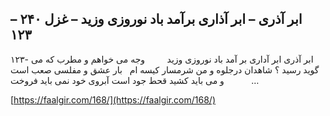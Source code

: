 ## ابر آذری – ابر آذاری برآمد باد نوروزی وزید – غزل ۲۴۰ – ۱۲۳


۱۲۳- ابر آذری ابر آداری بر آمد باد نوروزی وزید         وجه می خواهم و مطرب که می گوید رسید ؟ شاهدان درجلوه و من شرمسار کیسه ام   بار عشق و مفلسی صعب است و می باید کشید قحط جود است آبروی خود نمی باید فروخت           &#8230;

[https://faalgir.com/168/](https://faalgir.com/168/) 